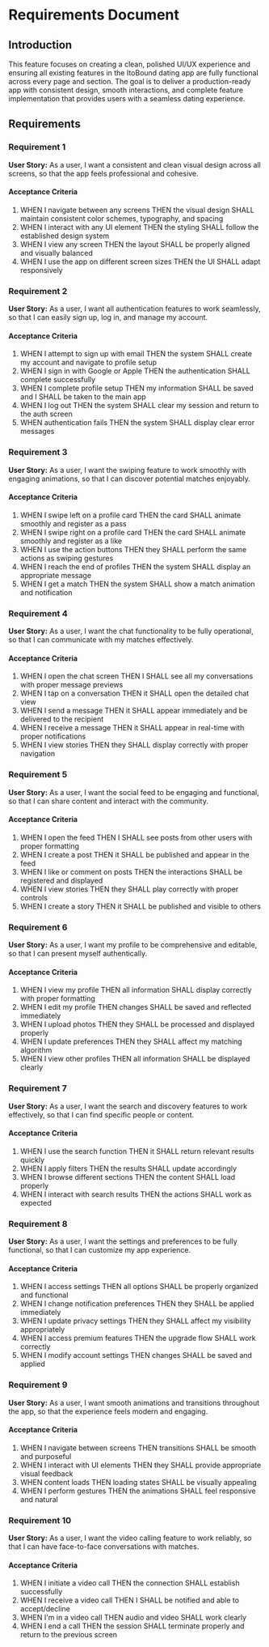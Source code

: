 # Requirements Document

## Introduction

This feature focuses on creating a clean, polished UI/UX experience and ensuring all existing features in the ItoBound dating app are fully functional across every page and section. The goal is to deliver a production-ready app with consistent design, smooth interactions, and complete feature implementation that provides users with a seamless dating experience.

## Requirements

### Requirement 1

**User Story:** As a user, I want a consistent and clean visual design across all screens, so that the app feels professional and cohesive.

#### Acceptance Criteria

1. WHEN I navigate between any screens THEN the visual design SHALL maintain consistent color schemes, typography, and spacing
2. WHEN I interact with any UI element THEN the styling SHALL follow the established design system
3. WHEN I view any screen THEN the layout SHALL be properly aligned and visually balanced
4. WHEN I use the app on different screen sizes THEN the UI SHALL adapt responsively

### Requirement 2

**User Story:** As a user, I want all authentication features to work seamlessly, so that I can easily sign up, log in, and manage my account.

#### Acceptance Criteria

1. WHEN I attempt to sign up with email THEN the system SHALL create my account and navigate to profile setup
2. WHEN I sign in with Google or Apple THEN the authentication SHALL complete successfully
3. WHEN I complete profile setup THEN my information SHALL be saved and I SHALL be taken to the main app
4. WHEN I log out THEN the system SHALL clear my session and return to the auth screen
5. WHEN authentication fails THEN the system SHALL display clear error messages

### Requirement 3

**User Story:** As a user, I want the swiping feature to work smoothly with engaging animations, so that I can discover potential matches enjoyably.

#### Acceptance Criteria

1. WHEN I swipe left on a profile card THEN the card SHALL animate smoothly and register as a pass
2. WHEN I swipe right on a profile card THEN the card SHALL animate smoothly and register as a like
3. WHEN I use the action buttons THEN they SHALL perform the same actions as swiping gestures
4. WHEN I reach the end of profiles THEN the system SHALL display an appropriate message
5. WHEN I get a match THEN the system SHALL show a match animation and notification

### Requirement 4

**User Story:** As a user, I want the chat functionality to be fully operational, so that I can communicate with my matches effectively.

#### Acceptance Criteria

1. WHEN I open the chat screen THEN I SHALL see all my conversations with proper message previews
2. WHEN I tap on a conversation THEN it SHALL open the detailed chat view
3. WHEN I send a message THEN it SHALL appear immediately and be delivered to the recipient
4. WHEN I receive a message THEN it SHALL appear in real-time with proper notifications
5. WHEN I view stories THEN they SHALL display correctly with proper navigation

### Requirement 5

**User Story:** As a user, I want the social feed to be engaging and functional, so that I can share content and interact with the community.

#### Acceptance Criteria

1. WHEN I open the feed THEN I SHALL see posts from other users with proper formatting
2. WHEN I create a post THEN it SHALL be published and appear in the feed
3. WHEN I like or comment on posts THEN the interactions SHALL be registered and displayed
4. WHEN I view stories THEN they SHALL play correctly with proper controls
5. WHEN I create a story THEN it SHALL be published and visible to others

### Requirement 6

**User Story:** As a user, I want my profile to be comprehensive and editable, so that I can present myself authentically.

#### Acceptance Criteria

1. WHEN I view my profile THEN all information SHALL display correctly with proper formatting
2. WHEN I edit my profile THEN changes SHALL be saved and reflected immediately
3. WHEN I upload photos THEN they SHALL be processed and displayed properly
4. WHEN I update preferences THEN they SHALL affect my matching algorithm
5. WHEN I view other profiles THEN all information SHALL be displayed clearly

### Requirement 7

**User Story:** As a user, I want the search and discovery features to work effectively, so that I can find specific people or content.

#### Acceptance Criteria

1. WHEN I use the search function THEN it SHALL return relevant results quickly
2. WHEN I apply filters THEN the results SHALL update accordingly
3. WHEN I browse different sections THEN the content SHALL load properly
4. WHEN I interact with search results THEN the actions SHALL work as expected

### Requirement 8

**User Story:** As a user, I want the settings and preferences to be fully functional, so that I can customize my app experience.

#### Acceptance Criteria

1. WHEN I access settings THEN all options SHALL be properly organized and functional
2. WHEN I change notification preferences THEN they SHALL be applied immediately
3. WHEN I update privacy settings THEN they SHALL affect my visibility appropriately
4. WHEN I access premium features THEN the upgrade flow SHALL work correctly
5. WHEN I modify account settings THEN changes SHALL be saved and applied

### Requirement 9

**User Story:** As a user, I want smooth animations and transitions throughout the app, so that the experience feels modern and engaging.

#### Acceptance Criteria

1. WHEN I navigate between screens THEN transitions SHALL be smooth and purposeful
2. WHEN I interact with UI elements THEN they SHALL provide appropriate visual feedback
3. WHEN content loads THEN loading states SHALL be visually appealing
4. WHEN I perform gestures THEN the animations SHALL feel responsive and natural

### Requirement 10

**User Story:** As a user, I want the video calling feature to work reliably, so that I can have face-to-face conversations with matches.

#### Acceptance Criteria

1. WHEN I initiate a video call THEN the connection SHALL establish successfully
2. WHEN I receive a video call THEN I SHALL be notified and able to accept/decline
3. WHEN I'm in a video call THEN audio and video SHALL work clearly
4. WHEN I end a call THEN the session SHALL terminate properly and return to the previous screen